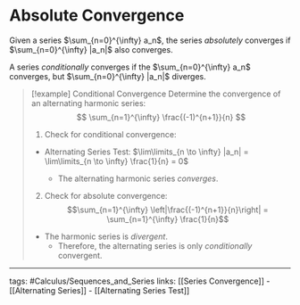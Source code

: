 # Absolute Convergence
Given a series $\sum_{n=0}^{\infty} a_n$, the series *absolutely* converges if $\sum_{n=0}^{\infty} |a_n|$ also converges.

A series *conditionally* converges if the $\sum_{n=0}^{\infty} a_n$ converges, but $\sum_{n=0}^{\infty} |a_n|$ diverges.


> [!example] Conditional Convergence
> Determine the convergence of an alternating harmonic series:
> $$ \sum_{n=1}^{\infty} \frac{(-1)^{n+1}}{n} $$
> 1. Check for conditional convergence:
> 
> - Alternating Series Test: $\lim\limits_{n \to \infty} |a_n| = \lim\limits_{n \to \infty} \frac{1}{n} = 0$
>
> 	- The alternating harmonic series *converges*.
> 
> 2. Check for absolute convergence:
> $$\sum_{n=1}^{\infty} \left|\frac{(-1)^{n+1}}{n}\right| = \sum_{n=1}^{\infty} \frac{1}{n}$$
> - The harmonic series is *divergent*.
> 	- Therefore, the alternating series is only *conditionally* convergent.


---
tags: #Calculus/Sequences_and_Series 
links: [[Series Convergence]] - [[Alternating Series]] - [[Alternating Series Test]]